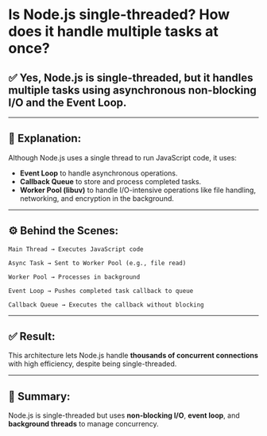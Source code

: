 # Is Node.js single-threaded? How does it handle multiple tasks at once?

## ✅ Yes, Node.js is single-threaded, but it handles multiple tasks using **asynchronous non-blocking I/O** and the **Event Loop**.

---

## 🧠 Explanation:

Although Node.js uses a single thread to run JavaScript code, it uses:

- **Event Loop** to handle asynchronous operations.
- **Callback Queue** to store and process completed tasks.
- **Worker Pool (libuv)** to handle I/O-intensive operations like file handling, networking, and encryption in the background.

---

## ⚙️ Behind the Scenes:

```text
Main Thread → Executes JavaScript code

Async Task → Sent to Worker Pool (e.g., file read)

Worker Pool → Processes in background

Event Loop → Pushes completed task callback to queue

Callback Queue → Executes the callback without blocking
```

---

## ✅ Result:
This architecture lets Node.js handle **thousands of concurrent connections** with high efficiency, despite being single-threaded.

---

## 🧠 Summary:
Node.js is single-threaded but uses **non-blocking I/O**, **event loop**, and **background threads** to manage concurrency.
